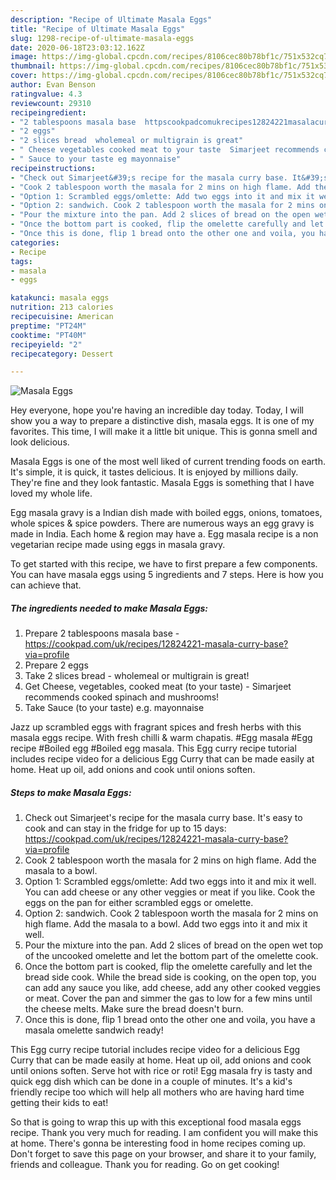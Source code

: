 ```yaml
---
description: "Recipe of Ultimate Masala Eggs"
title: "Recipe of Ultimate Masala Eggs"
slug: 1298-recipe-of-ultimate-masala-eggs
date: 2020-06-18T23:03:12.162Z
image: https://img-global.cpcdn.com/recipes/8106cec80b78bf1c/751x532cq70/masala-eggs-recipe-main-photo.jpg
thumbnail: https://img-global.cpcdn.com/recipes/8106cec80b78bf1c/751x532cq70/masala-eggs-recipe-main-photo.jpg
cover: https://img-global.cpcdn.com/recipes/8106cec80b78bf1c/751x532cq70/masala-eggs-recipe-main-photo.jpg
author: Evan Benson
ratingvalue: 4.3
reviewcount: 29310
recipeingredient:
- "2 tablespoons masala base  httpscookpadcomukrecipes12824221masalacurrybaseviaprofile"
- "2 eggs"
- "2 slices bread  wholemeal or multigrain is great"
- " Cheese vegetables cooked meat to your taste  Simarjeet recommends cooked spinach and mushrooms"
- " Sauce to your taste eg mayonnaise"
recipeinstructions:
- "Check out Simarjeet&#39;s recipe for the masala curry base. It&#39;s easy to cook and can stay in the fridge for up to 15 days: https://cookpad.com/uk/recipes/12824221-masala-curry-base?via=profile"
- "Cook 2 tablespoon worth the masala for 2 mins on high flame. Add the masala to a bowl."
- "Option 1: Scrambled eggs/omlette: Add two eggs into it and mix it well. You can add cheese or any other veggies or meat if you like. Cook the eggs on the pan for either scrambled eggs or omelette."
- "Option 2: sandwich. Cook 2 tablespoon worth the masala for 2 mins on high flame. Add the masala to a bowl. Add two eggs into it and mix it well."
- "Pour the mixture into the pan. Add 2 slices of bread on the open wet top of the uncooked omelette and let the bottom part of the omelette cook."
- "Once the bottom part is cooked, flip the omelette carefully and let the bread side cook. While the bread side is cooking, on the open top, you can add any sauce you like, add cheese, add any other cooked veggies or meat. Cover the pan and simmer the gas to low for a few mins until the cheese melts. Make sure the bread doesn&#39;t burn."
- "Once this is done, flip 1 bread onto the other one and voila, you have a masala omelette sandwich ready!"
categories:
- Recipe
tags:
- masala
- eggs

katakunci: masala eggs 
nutrition: 213 calories
recipecuisine: American
preptime: "PT24M"
cooktime: "PT40M"
recipeyield: "2"
recipecategory: Dessert

---
```



![Masala Eggs](https://img-global.cpcdn.com/recipes/8106cec80b78bf1c/751x532cq70/masala-eggs-recipe-main-photo.jpg)

Hey everyone, hope you're having an incredible day today. Today, I will show you a way to prepare a distinctive dish, masala eggs. It is one of my favorites. This time, I will make it a little bit unique. This is gonna smell and look delicious.

Masala Eggs is one of the most well liked of current trending foods on earth. It's simple, it is quick, it tastes delicious. It is enjoyed by millions daily. They're fine and they look fantastic. Masala Eggs is something that I have loved my whole life.

Egg masala gravy is a Indian dish made with boiled eggs, onions, tomatoes, whole spices &amp; spice powders. There are numerous ways an egg gravy is made in India. Each home &amp; region may have a. Egg masala recipe is a non vegetarian recipe made using eggs in masala gravy.


To get started with this recipe, we have to first prepare a few components. You can have masala eggs using 5 ingredients and 7 steps. Here is how you can achieve that.

<!--inarticleads1-->

##### The ingredients needed to make Masala Eggs:

1. Prepare 2 tablespoons masala base - https://cookpad.com/uk/recipes/12824221-masala-curry-base?via=profile
1. Prepare 2 eggs
1. Take 2 slices bread - wholemeal or multigrain is great!
1. Get  Cheese, vegetables, cooked meat (to your taste) - Simarjeet recommends cooked spinach and mushrooms!
1. Take  Sauce (to your taste) e.g. mayonnaise


Jazz up scrambled eggs with fragrant spices and fresh herbs with this masala eggs recipe. With fresh chilli &amp; warm chapatis. #Egg masala #Egg recipe #Boiled egg #Boiled egg masala. This Egg curry recipe tutorial includes recipe video for a delicious Egg Curry that can be made easily at home. Heat up oil, add onions and cook until onions soften. 

<!--inarticleads2-->

##### Steps to make Masala Eggs:

1. Check out Simarjeet&#39;s recipe for the masala curry base. It&#39;s easy to cook and can stay in the fridge for up to 15 days: https://cookpad.com/uk/recipes/12824221-masala-curry-base?via=profile
1. Cook 2 tablespoon worth the masala for 2 mins on high flame. Add the masala to a bowl.
1. Option 1: Scrambled eggs/omlette: Add two eggs into it and mix it well. You can add cheese or any other veggies or meat if you like. Cook the eggs on the pan for either scrambled eggs or omelette.
1. Option 2: sandwich. Cook 2 tablespoon worth the masala for 2 mins on high flame. Add the masala to a bowl. Add two eggs into it and mix it well.
1. Pour the mixture into the pan. Add 2 slices of bread on the open wet top of the uncooked omelette and let the bottom part of the omelette cook.
1. Once the bottom part is cooked, flip the omelette carefully and let the bread side cook. While the bread side is cooking, on the open top, you can add any sauce you like, add cheese, add any other cooked veggies or meat. Cover the pan and simmer the gas to low for a few mins until the cheese melts. Make sure the bread doesn&#39;t burn.
1. Once this is done, flip 1 bread onto the other one and voila, you have a masala omelette sandwich ready!


This Egg curry recipe tutorial includes recipe video for a delicious Egg Curry that can be made easily at home. Heat up oil, add onions and cook until onions soften. Serve hot with rice or roti! Egg masala fry is tasty and quick egg dish which can be done in a couple of minutes. It&#39;s a kid&#39;s friendly recipe too which will help all mothers who are having hard time getting their kids to eat! 

So that is going to wrap this up with this exceptional food masala eggs recipe. Thank you very much for reading. I am confident you will make this at home. There's gonna be interesting food in home recipes coming up. Don't forget to save this page on your browser, and share it to your family, friends and colleague. Thank you for reading. Go on get cooking!
